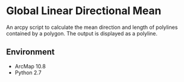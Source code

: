 # Global Linear Directional Mean
An arcpy script to calculate the mean direction and length of polylines contained by a polygon. The output is displayed as a polyline.

## Environment
- ArcMap 10.8
- Python 2.7
